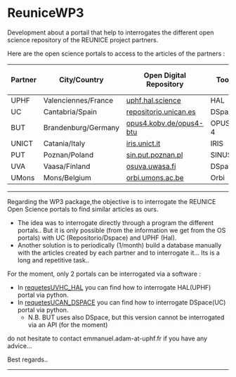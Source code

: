 # ReuniceWP3

Development about a portail that help to interrogates the different open science repository of the REUNICE project partners.

Here are the open science portals to access to the articles of the partners :

Partner | City/Country | Open Digital Repository | Tool | Extraction of data | Accessible via API | Query customizable via API
------- | ------------ | ----------------------- | ---- | ------------------ | ------------------ | -------------------------
UPHF | Valenciennes/France | [uphf.hal.science](https://uphf.hal.science/) | HAL | Yes | Yes | Yes
UC | Cantabria/Spain | [repositorio.unican.es](https://repositorio.unican.es/xmlui/) | DSpace | Yes | Yes | No
BUT | Brandenburg/Germany | [opus4.kobv.de/opus4-btu](https://opus4.kobv.de/opus4-btu/home) | OPUS-4 | Yes | No | No
UNICT | Catania/Italy | [iris.unict.it](https://www.iris.unict.it/) | IRIS | Yes | No | No
PUT | Poznan/Poland | [sin.put.poznan.pl](https://sin.put.poznan.pl/) | SINUS | Yes | No | No
UVA | Vaasa/Finland | [osuva.uwasa.fi](https://osuva.uwasa.fi/) | DSpace | No | **No?** | No
UMons | Mons/Belgium | [orbi.umons.ac.be](https://orbi.umons.ac.be/) | Orbi | No | No | No


---

Regarding the WP3 package,the objective is to interrogate the REUNICE Open Science portals to find similar articles as ours.
- The idea was to interrogate directly through a program the different portals.. But it is only possible (from the information we get from the OS portals) with UC (Repositorio/Dspace) and UPHF (Hal).
- Another solution is to periodically (1/month) build a database manually with the articles created by each partner  and to interrogate it… Its is a long and repetitive task..


For the moment, only 2 portals can be interrogated via a software :
- In [requetesUVHC_HAL](./requetesUVHC_HAL.ipynb) you can find how to interrogate HAL(UPHF) portal via python.
- In [requetesUCAN_DSPACE](./requetesUCAN_DSPACE.ipynb) you can find how to interrogate DSpace(UC) portal via python.
  - N.B. BUT uses also DSpace, but this version cannot be interrogated via an API (for the moment)

do not hesitate to contact emmanuel.adam-at-uphf.fr if you have any advice...

Best regards..



----